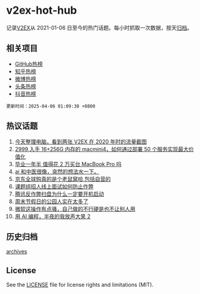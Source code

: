 # v2ex-hot-hub

 记录[V2EX](https://www.v2ex.com/)从 2021-01-06 日至今的热门话题。每小时抓取一次数据，按天[归档](archives)。
 
 ## 相关项目

- [GitHub热榜](https://github.com/lonnyzhang423/github-hot-hub)
- [知乎热榜](https://github.com/lonnyzhang423/zhihu-hot-hub)
- [微博热榜](https://github.com/lonnyzhang423/weibo-hot-hub)
- [头条热榜](https://github.com/lonnyzhang423/toutiao-hot-hub)
- [抖音热榜](https://github.com/lonnyzhang423/douyin-hot-hub)


 `更新时间：2025-04-06 01:09:30 +0800`

## 热议话题

1. [今天整理电脑，看到两张 V2EX 在 2020 年时的流量截图](https://www.v2ex.com/t/1123362)
1. [2999,入手 16+256G 内存的 macmini4，如何通过部署 50 个服务实现最大价值化](https://www.v2ex.com/t/1123367)
1. [毕业一年半 值得花 2 万买台 MacBook Pro 吗](https://www.v2ex.com/t/1123427)
1. [ai 和中医很像，突然的想法水一下。](https://www.v2ex.com/t/1123428)
1. [京东全球购真的是个老鼠窝哈,包括自营的](https://www.v2ex.com/t/1123433)
1. [课题组招人线上面试如何防止作弊](https://www.v2ex.com/t/1123403)
1. [腾讯反作弊扫盘为什么一定要开机启动](https://www.v2ex.com/t/1123360)
1. [周末节假日的公园人实在太多了](https://www.v2ex.com/t/1123372)
1. [微软这操作有点骚，自己做的不行硬是也不让别人用](https://www.v2ex.com/t/1123378)
1. [用 AI 编程，半夜的我放声大笑 2](https://www.v2ex.com/t/1123397)

## 历史归档

[archives](archives)

## License

See the [LICENSE](LICENSE) file for license rights and limitations (MIT).

